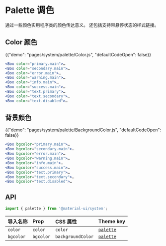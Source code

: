 # Palette 调色

<p class="description">通过一些颜色实用程序类的颜色传达意义。 还包括支持带悬停状态的样式链接。</p>

## Color 颜色

{{"demo": "pages/system/palette/Color.js", "defaultCodeOpen": false}}

```jsx
<Box color="primary.main">…
<Box color="secondary.main">…
<Box color="error.main">…
<Box color="warning.main">…
<Box color="info.main">…
<Box color="success.main">…
<Box color="text.primary">…
<Box color="text.secondary">…
<Box color="text.disabled">…
```

## 背景颜色

{{"demo": "pages/system/palette/BackgroundColor.js", "defaultCodeOpen": false}}

```jsx
<Box bgcolor="primary.main">…
<Box bgcolor="secondary.main">…
<Box bgcolor="error.main">…
<Box bgcolor="warning.main">…
<Box bgcolor="info.main">…
<Box bgcolor="success.main">…
<Box bgcolor="text.primary">…
<Box bgcolor="text.secondary">…
<Box bgcolor="text.disabled">…
```

## API

```js
import { palette } from '@material-ui/system';
```

| 导入名称      | Prop      | CSS 属性            | Theme key                                                        |
|:--------- |:--------- |:----------------- |:---------------------------------------------------------------- |
| `color`   | `color`   | `color`           | [`palette`](/customization/default-theme/?expand-path=$.palette) |
| `bgcolor` | `bgcolor` | `backgroundColor` | [`palette`](/customization/default-theme/?expand-path=$.palette) |